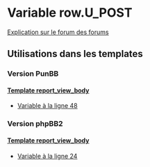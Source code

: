 # Variable row.U_POST
[Explication sur le forum des forums](http://forum.forumactif.com/t294113-listing-des-variables#row.U_POST)
## Utilisations dans les templates
### Version PunBB
#### [Template report_view_body](punbb/report_view_body.md)
* [Variable à la ligne 48](../punbb/report_view_body.tpl#L48)
### Version phpBB2
#### [Template report_view_body](subsilver/report_view_body.md)
* [Variable à la ligne 24](../subsilver/report_view_body.tpl#L24)